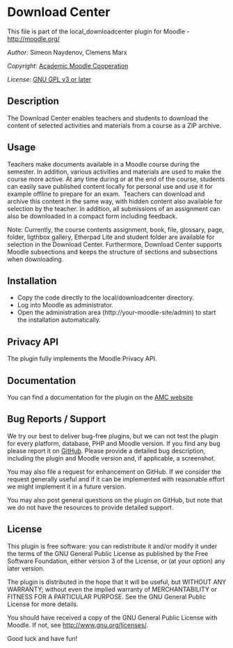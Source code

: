 Download Center 
======================

This file is part of the local_downloadcenter plugin for Moodle - <http://moodle.org/>

*Author:*    Simeon Naydenov, Clemens Marx

*Copyright:* [Academic Moodle Cooperation](http://www.academic-moodle-cooperation.org)

*License:*   [GNU GPL v3 or later](http://www.gnu.org/copyleft/gpl.html)


Description
-----------

The Download Center enables teachers and students to download the content of selected activities and materials from a course as a ZIP archive.


Usage
-------

Teachers make documents available in a Moodle course during the semester. In addition, various activities and materials are used to make the course more active. 
At any time during or at the end of the course, students can easily save published content locally for personal use and use it for example offline to prepare for an exam. 
Teachers can download and archive this content in the same way, with hidden content also available for selection by the teacher. In addition, all submissions of an assignment can also be downloaded in a compact form including feedback.

Note: Currently, the course contents assignment, book, file, glossary, page, folder, ligthbox gallery, Etherpad Lite and student folder are available for selection in the Download Center. Furthermore, Download Center supports Moodle subsections and keeps the structure of sections and subsections when downloading.


Installation
------------

* Copy the code directly to the local/downloadcenter directory.
* Log into Moodle as administrator.
* Open the administration area (http://your-moodle-site/admin) to start the installation
  automatically.


Privacy API
--------------

The plugin fully implements the Moodle Privacy API.


Documentation
--------------

You can find a documentation for the plugin on the [AMC website](https://academic-moodle-cooperation.org/local_downloadcenter/)


Bug Reports / Support
---------------------

We try our best to deliver bug-free plugins, but we can not test the plugin for every platform,
database, PHP and Moodle version. If you find any bug please report it on
[GitHub](https://github.com/academic-moodle-cooperation/moodle-local_downloadcenter/issues). Please
provide a detailed bug description, including the plugin and Moodle version and, if applicable, a
screenshot.

You may also file a request for enhancement on GitHub. If we consider the request generally useful
and if it can be implemented with reasonable effort we might implement it in a future version.

You may also post general questions on the plugin on GitHub, but note that we do not have the
resources to provide detailed support.


License
-------

This plugin is free software: you can redistribute it and/or modify it under the terms of the GNU
General Public License as published by the Free Software Foundation, either version 3 of the
License, or (at your option) any later version.

The plugin is distributed in the hope that it will be useful, but WITHOUT ANY WARRANTY; without
even the implied warranty of MERCHANTABILITY or FITNESS FOR A PARTICULAR PURPOSE. See the GNU
General Public License for more details.

You should have received a copy of the GNU General Public License with Moodle. If not, see
<http://www.gnu.org/licenses/>.


Good luck and have fun!
